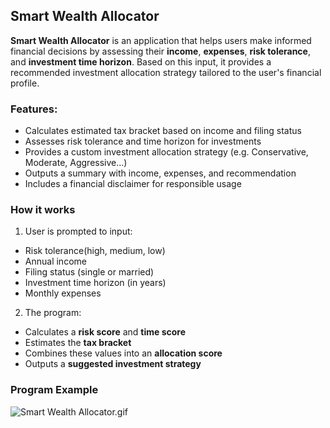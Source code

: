 ## Smart Wealth Allocator
__Smart Wealth Allocator__ is an application that helps users make informed financial decisions by assessing their __income__, __expenses__, __risk tolerance__, and __investment time horizon__. Based on this input, it provides a recommended investment allocation strategy tailored to the user's financial profile.

### Features:
- Calculates estimated tax bracket based on income and filing status
- Assesses risk tolerance and time horizon for investments
- Provides a custom investment allocation strategy (e.g. Conservative, Moderate, Aggressive...)
- Outputs a summary with income, expenses, and recommendation
- Includes a financial disclaimer for responsible usage

### How it works
1. User is prompted to input:
  - Risk tolerance(high, medium, low)
  - Annual income
  - Filing status (single or married)
  - Investment time horizon (in years)
  - Monthly expenses
2. The program:
  - Calculates a __risk score__ and __time score__
  - Estimates the __tax bracket__
  - Combines these values into an __allocation score__
  - Outputs a __suggested investment strategy__

### Program Example
![Smart Wealth Allocator.gif](Images/Smart%20Wealth%20Allocator.gif)

